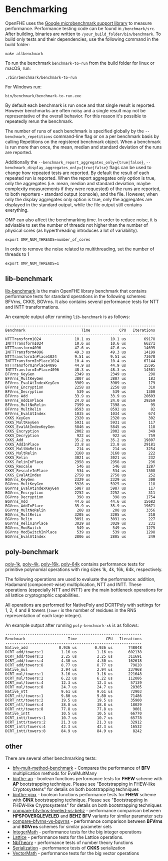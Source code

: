 # Benchmarking

OpenFHE uses the [Google microbenchmark support library](https://github.com/google/benchmark#running-benchmarks) to measure performance. Performance testing code can be found in `/benchmark/src`. After building, binaries are written to `/your_build_folder/bin/benchmark`. To build only tests and their dependencies, use the following command in the build folder:

```
make allbenchmark
```

To run the benchmark `benchmark-to-run` from the build folder for linux or macOS, run:

```
./bin/benchmark/benchmark-to-run
```

For Windows run:

 ```
 bin/benchmark/benchmark-to-run.exe
 ```

By default each benchmark is run once and that single result is reported. However benchmarks are often noisy and a single result may not be representative of the overall behavior. For this reason it's possible to repeatedly rerun the benchmark.

The number of runs of each benchmark is specified globally by the `--benchmark_repetitions` command-line flag or on a per benchmark basis by calling Repetitions on the registered benchmark object. When a benchmark is run more than once, the mean, median and standard deviation of the runs are reported.

Additionally the `--benchmark_report_aggregates_only={true|false}`, `--benchmark_display_aggregates_only={true|false}` flags can be used to change how repeated tests are reported. By default the result of each repeated run is reported. When the report aggregates only option is true, only the aggregates (i.e. mean, median and standard deviation, maybe complexity measurements if they were requested) of the runs are reported, to both reporters - standard output (console), and the file. However, when only the display aggregates only option is true, only the aggregates are displayed in the standard output, while the file output still contains everything.

OMP can also affect the benchmarking time. In order to reduce noise, it is advisable to set the number of threads not higher than the number of physical cores (as hyperthreading introduces a lot of variability).

```
export OMP_NUM_THREADS=number_of_cores
```

In order to remove the noise related to multithreading, set the number of threads to 1

```
export OMP_NUM_THREADS=1
```

## lib-benchmark

[lib-benchmark](lib-benchmark.cpp) is the main OpenFHE library benchmark that contains performance tests for standard operations in the following schemes: BFVrns, CKKS, BGVrns. It also contains several performance tests for NTT and INTT transformations.

An example output after running `lib-benchmark` is as follows:

```
-------------------------------------------------------------------
Benchmark                         Time             CPU   Iterations
-------------------------------------------------------------------
NTTTransform1024               10.1 us         10.1 us        69178
INTTTransform1024              10.6 us         10.6 us        66271
NTTTransform4096               47.6 us         47.6 us        14695
INTTTransform4096              49.3 us         49.3 us        14199
NTTTransformInPlace1024        9.51 us         9.51 us        73678
INTTTransformInPlace1024       10.4 us         10.4 us        67144
NTTTransformInPlace4096        44.9 us         44.9 us        15595
INTTTransformInPlace4096       48.3 us         48.3 us        14501
BFVrns_KeyGen                  2349 us         2349 us          298
BFVrns_MultKeyGen              3807 us         3807 us          183
BFVrns_EvalAtIndexKeyGen       3909 us         3909 us          179
BFVrns_Encryption              2258 us         2258 us          310
BFVrns_Decryption               539 us          539 us         1300
BFVrns_Add                     33.9 us         33.9 us        20603
BFVrns_AddInPlace              24.0 us         24.0 us        29269
BFVrns_MultNoRelin             7399 us         7398 us           95
BFVrns_MultRelin               8593 us         8592 us           82
BFVrns_EvalAtIndex             1035 us         1034 us          674
CKKS_KeyGen                    2320 us         2320 us          302
CKKS_MultKeyGen                5931 us         5931 us          117
CKKS_EvalAtIndexKeyGen         5846 us         5845 us          118
CKKS_Encryption                2002 us         2002 us          349
CKKS_Decryption                 922 us          922 us          759
CKKS_Add                       35.2 us         35.2 us        19807
CKKS_AddInPlace                23.8 us         23.8 us        29181
CKKS_MultNoRelin                214 us          214 us         3254
CKKS_MultRelin                 3160 us         3160 us          222
CKKS_Relin                     3021 us         3021 us          232
CKKS_RelinInPlace              2958 us         2958 us          236
CKKS_Rescale                    546 us          546 us         1287
CKKS_RescaleInPlace             534 us          534 us         1308
CKKS_EvalAtIndex               2758 us         2758 us          252
BGVrns_KeyGen                  2329 us         2329 us          300
BGVrns_MultKeyGen              5926 us         5925 us          118
BGVrns_EvalAtIndexKeyGen       5987 us         5987 us          117
BGVrns_Encryption              2252 us         2252 us          311
BGVrns_Decryption               398 us          398 us         1754
BGVrns_Add                     44.6 us         44.6 us        15682
BGVrns_AddInPlace              35.9 us         35.9 us        19671
BGVrns_MultNoRelin              208 us          208 us         3356
BGVrns_MultRelin               3205 us         3205 us          218
BGVrns_Relin                   3091 us         3091 us          227
BGVrns_RelinInPlace            3029 us         3029 us          231
BGVrns_ModSwitch                549 us          549 us         1275
BGVrns_ModSwitchInPlace         539 us          539 us         1298
BGVrns_EvalAtIndex             2806 us         2805 us          249
```

## poly-benchmark

[poly-1k](poly-benchmark-1k.cpp), [poly-4k](poly-benchmark-4k.cpp), [poly-16k](poly-benchmark-16k.cpp), [poly-64k](poly-test-64k.cpp)
contains performance tests for primitive polynomial operations with ring sizes 1k, 4k, 16k, 64k, respectively.

The following operations are used to evaluate the performance: addition, Hadamard (component-wise) multiplication, NTT and INTT. These operations (especially NTT and iNTT) are the main bottleneck operations for all lattice cryptographic capabilities.

All operations are performed for NativePoly and DCRTPoly with settings for 1, 2, 4 and 8 towers (`tower` is the number of residues in the RNS representation of each large integer).

An example output after running `poly-benchmark-xk` is as follows:

```
-------------------------------------------------------------
Benchmark                   Time             CPU   Iterations
-------------------------------------------------------------
Native_add              0.936 us        0.936 us       748048
DCRT_add/towers:1        1.16 us         1.16 us       602138
DCRT_add/towers:2        2.25 us         2.25 us       311691
DCRT_add/towers:4        4.30 us         4.30 us       162618
DCRT_add/towers:8        8.77 us         8.77 us        79828
Native_mul               2.94 us         2.94 us       237968
DCRT_mul/towers:1        3.16 us         3.16 us       221648
DCRT_mul/towers:2        6.22 us         6.22 us       112086
DCRT_mul/towers:4        12.3 us         12.3 us        57139
DCRT_mul/towers:8        24.7 us         24.7 us        28305
Native_ntt               9.61 us         9.61 us        72903
DCRT_ntt/towers:1        9.80 us         9.80 us        71486
DCRT_ntt/towers:2        19.5 us         19.5 us        35900
DCRT_ntt/towers:4        38.8 us         38.8 us        18029
DCRT_ntt/towers:8        77.8 us         77.8 us         9001
Native_intt              10.5 us         10.5 us        66770
DCRT_intt/towers:1       10.7 us         10.7 us        65778
DCRT_intt/towers:2       21.3 us         21.3 us        32912
DCRT_intt/towers:4       42.3 us         42.3 us        16532
DCRT_intt/towers:8       84.9 us         84.9 us         8242
```

## other

There are several other benchmarking tests:
* [bfv-mult-method-benchmark](bfv-mult-method-benchmark.cpp) - Compares the performance of **BFV** multiplication methods for EvalMultMany
* [binfhe-ap](binfhe-ap.cpp) - boolean functions performance tests for **FHEW** scheme with **AP** bootstrapping technique. Please see "Bootstrapping in FHEW-like Cryptosystems" for details on both bootstrapping techniques
* [binfhe-ginx](binfhe-ginx.cpp) - boolean functions performance tests for **FHEW** scheme with **GINX** bootstrapping technique. Please see "Bootstrapping in FHEW-like Cryptosystems" for details on both bootstrapping techniques
* [compare-bfv-hps-leveled-vs-behz](compare-bfv-hps-leveled-vs-behz.cpp) - performance comparison between **HPSPOVERQLEVELED** and **BEHZ** **BFV** variants for similar parameter sets
* [compare-bfvrns-vs-bgvrns](compare-bfvrns-vs-bgvrns.cpp) - performance comparison between **BFVrns** and **BGVrns** schemes for similar parameter sets
* [IntegerMath](IntegerMath.cpp) - performance tests for the big integer operations
* [Lattice](Lattice.cpp) - performance tests for the Lattice operations.
* [NbTheory](NbTheory.cpp) - performance tests of number theory functions
* [Serialization](serialize-ckks.cpp) - performance tests of **CKKS** serialization
* [VectorMath](VectorMath.cpp) - performance tests for the big vector operations

